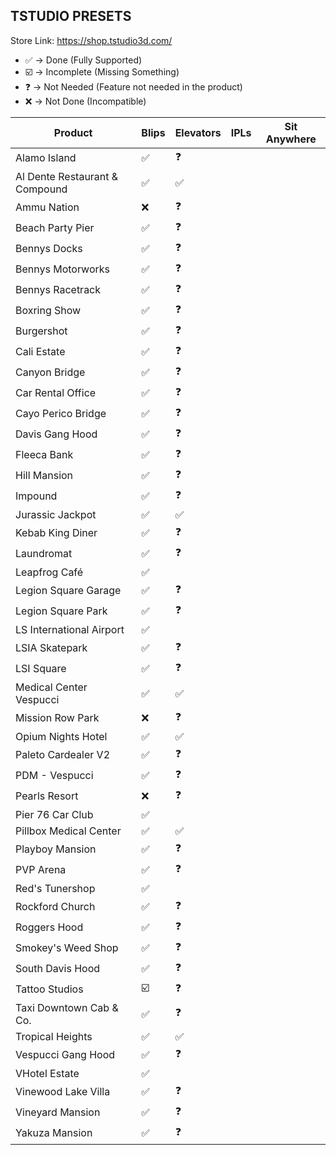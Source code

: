 ## TSTUDIO PRESETS

Store Link: https://shop.tstudio3d.com/

- ✅ -> Done (Fully Supported)
- ☑️ -> Incomplete (Missing Something)
- ❓ -> Not Needed (Feature not needed in the product)
- ❌ -> Not Done (Incompatible)

| Product                           | Blips | Elevators | IPLs  | Sit Anywhere  |
|-----------------------------------|-------|-----------|-------|---------------|
| Alamo Island                      | ✅    | ❓       |       |               |
| Al Dente Restaurant & Compound    | ✅    | ✅       |       |               |
| Ammu Nation                       | ❌    | ❓       |       |               |
| Beach Party Pier                  | ✅    | ❓       |       |               |
| Bennys Docks                      | ✅    | ❓       |       |               |
| Bennys Motorworks                 | ✅    | ❓       |       |               |
| Bennys Racetrack                  | ✅    | ❓       |       |               |
| Boxring Show                      | ✅    | ❓       |       |               |
| Burgershot                        | ✅    | ❓       |       |               |
| Cali Estate                       | ✅    | ❓       |       |               |
| Canyon Bridge                     | ✅    | ❓       |       |               |
| Car Rental Office                 | ✅    | ❓       |       |               |
| Cayo Perico Bridge                | ✅    | ❓       |       |               |
| Davis Gang Hood                   | ✅    | ❓       |       |               |
| Fleeca Bank                       | ✅    | ❓       |       |               |
| Hill Mansion                      | ✅    | ❓       |       |               |
| Impound                           | ✅    | ❓       |       |               |
| Jurassic Jackpot                  | ✅    | ✅       |       |               |
| Kebab King Diner                  | ✅    | ❓       |       |               |
| Laundromat                        | ✅    | ❓       |       |               |
| Leapfrog Café                     | ✅    |           |       |               |
| Legion Square Garage              | ✅    | ❓       |       |               |
| Legion Square Park                | ✅    | ❓       |       |               |
| LS International Airport          | ✅    |           |       |               |
| LSIA Skatepark                    | ✅    | ❓       |       |               |
| LSI Square                        | ✅    | ❓       |       |               |
| Medical Center Vespucci           | ✅    | ✅       |       |               |
| Mission Row Park                  | ❌    | ❓       |       |               |
| Opium Nights Hotel                | ✅    | ✅       |       |               |
| Paleto Cardealer V2               | ✅    | ❓       |       |               |
| PDM - Vespucci                    | ✅    | ❓       |       |               |
| Pearls Resort                     | ❌    | ❓       |       |               |
| Pier 76 Car Club                  | ✅    |           |       |               |
| Pillbox Medical Center            | ✅    | ✅       |       |               |
| Playboy Mansion                   | ✅    | ❓       |       |               |
| PVP Arena                         | ✅    | ❓       |       |               |
| Red's Tunershop                   | ✅    |           |       |               |
| Rockford Church                   | ✅    | ❓       |       |               |
| Roggers Hood                      | ✅    | ❓       |       |               |
| Smokey's Weed Shop                | ✅    | ❓       |       |               |
| South Davis Hood                  | ✅    | ❓       |       |               |
| Tattoo Studios                    | ☑️    | ❓       |       |               |
| Taxi Downtown Cab & Co.           | ✅    | ❓       |       |               |
| Tropical Heights                  | ✅    | ✅       |       |               |
| Vespucci Gang Hood                | ✅    | ❓       |       |               |
| VHotel Estate                     | ✅    |           |       |               |
| Vinewood Lake Villa               | ✅    | ❓       |       |               |
| Vineyard Mansion                  | ✅    | ❓       |       |               |
| Yakuza Mansion                    | ✅    | ❓       |       |               |